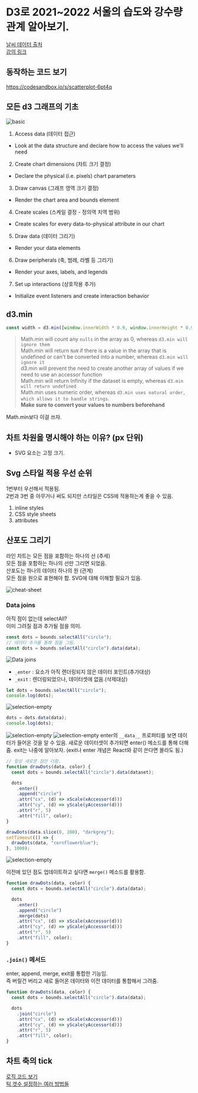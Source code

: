 # D3로 2021~2022 서울의 습도와 강수량 관계 알아보기.

[날씨 데이터 출처](https://data.kma.go.kr/climate/RankState/selectRankStatisticsDivisionList.do?pgmNo=179)  
[강의 링크](https://www.newline.co/fullstack-d3)

## 동작하는 코드 보기

https://codesandbox.io/s/scatterplot-6pt4q

## 모든 d3 그래프의 기초

![basic](./img/chart-checklist.png)

1. Access data (데이터 접근)

- Look at the data structure and declare how to access the values we'll need

2. Create chart dimensions (차트 크기 결정)

- Declare the physical (i.e. pixels) chart parameters

3. Draw canvas (그래프 영역 크기 결정)

- Render the chart area and bounds element

4. Create scales (스케일 결정 - 정의역 치역 범위)

- Create scales for every data-to-physical attribute in our chart

5. Draw data (데이터 그리기)

- Render your data elements

6. Draw peripherals (축, 범례, 라벨 등 그리기)

- Render your axes, labels, and legends

7. Set up interactions (상호작용 추가)

- Initialize event listeners and create interaction behavior

## d3.min

```js
const width = d3.min([window.innerWidth * 0.9, window.innerHeight * 0.9]);
```

> Math.min will count any `nulls` in the array as 0, whereas `d3.min will ignore them`  
> Math.min will return `NaN` if there is a value in the array that is undefined or can't be converted into a number, whereas `d3.min will ignore it`  
> d3.min will prevent the need to create another array of values if we need to use an accessor function  
> Math.min will return Infinity if the dataset is empty, whereas `d3.min will return undefined`  
> Math.min uses numeric order, whereas `d3.min uses natural order, which allows it to handle strings`.  
> **Make sure to convert your values to numbers beforehand**

Math.min보다 이걸 쓰자.

## 차트 차원을 명시해야 하는 이유? (px 단위)

- SVG 요소는 고정 크기.

## Svg 스타일 적용 우선 순위

1번부터 우선해서 적용됨.  
2번과 3번 중 아무거나 써도 되지만 스타일은 CSS에 적용하는게 좋을 수 있음.

1. inline styles
2. CSS style sheets
3. attributes

## 산포도 그리기

라인 차트는 모든 점을 포함하는 하나의 선 (추세)  
모든 점을 포함하는 하나의 선만 그리면 되었음.  
산포도는 하나의 데이터 하나의 원 (관계)  
모든 점을 원으로 표현해야 함. SVG에 대해 이해할 필요가 있음.

![cheat-sheet](./img/css-cheatsheet.png)

### Data joins

아직 점이 없는데 selectAll?  
이미 그려질 점과 추가될 점을 의미.

```js
const dots = bounds.selectAll("circle");
// 데이터 추가를 통해 점을 그림.
const dots = bounds.selectAll("circle").data(data);
```

![Data joins](./img/join.png)

- `_enter` : 요소가 아직 렌더링되지 않은 데이터 포인트(추가대상)
- `_exit` : 렌더링되었으나, 데이터셋에 없음.(삭제대상)

```js
let dots = bounds.selectAll("circle");
console.log(dots);
```

![selection-empty](./img/selection-empty.png)

```js
dots = dots.data(data);
console.log(dots);
```

![selection-empty](./img/data-selection.png)
![selection-empty](./img/data-selection-enternode.png)
enter의 `__data__` 프로퍼티를 보면 데이터가 들어온 것을 알 수 있음.
새로운 데이터셋이 추가되면 enter() 메소드를 통해 더해줌.
exit는 나중에 알아보자.
(exit나 enter 개념은 React와 같이 쓴다면 몰라도 됨.)

```js
// 항상 새로운 점만 더함.
function drawDots(data, color) {
  const dots = bounds.selectAll("circle").data(dataset);

  dots
    .enter()
    .append("circle")
    .attr("cx", (d) => xScale(xAccessor(d)))
    .attr("cy", (d) => yScale(yAccessor(d)))
    .attr("r", 5)
    .attr("fill", color);
}

drawDots(data.slice(0, 200), "darkgrey");
setTimeout(() => {
  drawDots(data, "cornflowerblue");
}, 1000);
```

![selection-empty](./img/example-dots-grey-blue.png)

이전에 있던 점도 업데이트하고 싶다면 `merge()` 메소드를 활용함.

```js
function drawDots(data, color) {
  const dots = bounds.selectAll("circle").data(data);

  dots
    .enter()
    .append("circle")
    .merge(dots)
    .attr("cx", (d) => xScale(xAccessor(d)))
    .attr("cy", (d) => yScale(yAccessor(d)))
    .attr("r", 5)
    .attr("fill", color);
}
```

### `.join()` 메서드

enter, append, merge, exit를 통합한 기능임.  
즉 버릴건 버리고 새로 들어온 데이터와 이전 데이터를 통합해서 그려줌.

```js
function drawDots(data, color) {
  const dots = bounds.selectAll("circle").data(data);

  dots
    .join("circle")
    .attr("cx", (d) => xScale(xAccessor(d)))
    .attr("cy", (d) => yScale(yAccessor(d)))
    .attr("r", 5)
    .attr("fill", color);
}
```

## 차트 축의 tick

[로직 코드 보기](https://github.com/d3/d3-array/blob/master/src/ticks.js#L44-L52)  
[틱 갯수 설정하는 여러 방법들](https://github.com/d3/d3-axis#axis_ticks)
